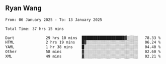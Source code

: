 ## Ryan Wang

<!--START_SECTION:waka-->

```txt
From: 06 January 2025 - To: 13 January 2025

Total Time: 37 hrs 15 mins

Dart              29 hrs 10 mins  ███████████████████▓░░░░░   78.33 %
HTML              2 hrs 19 mins   █▓░░░░░░░░░░░░░░░░░░░░░░░   06.24 %
YAML              1 hr 38 mins    █░░░░░░░░░░░░░░░░░░░░░░░░   04.40 %
Other             58 mins         ▓░░░░░░░░░░░░░░░░░░░░░░░░   02.60 %
XML               49 mins         ▓░░░░░░░░░░░░░░░░░░░░░░░░   02.21 %
```

<!--END_SECTION:waka-->
